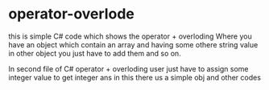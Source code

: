 # operator-overlode

this is simple C# code which shows the operator + overloding
Where you have an object which contain an array and having some othere string value in other object
you just have to add them and so on.



In second file of C# operator + overloding user just have to assign some integer value to get integer ans
in this there us a simple obj and other codes

